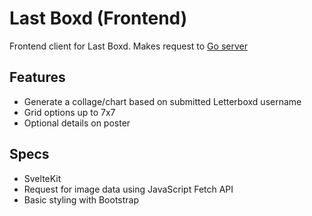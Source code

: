 # Last Boxd (Frontend)

Frontend client for Last Boxd. Makes request to [Go server](https://github.com/sngbd/last-boxd-server)

## Features
- Generate a collage/chart based on submitted Letterboxd username
- Grid options up to 7x7
- Optional details on poster

## Specs
- SvelteKit
- Request for image data using JavaScript Fetch API
- Basic styling with Bootstrap